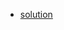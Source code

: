 + [solution](https://leetcode.com/problems/single-number-ii/discuss/43295/Detailed-explanation-and-generalization-of-the-bitwise-operation-method-for-single-numbers)
